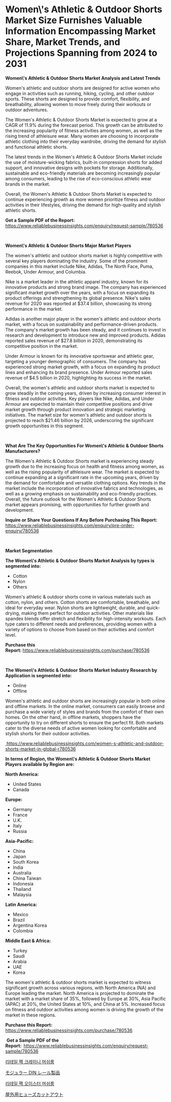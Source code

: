 <p><h1>Women\'s Athletic & Outdoor Shorts Market Size Furnishes Valuable Information Encompassing Market Share, Market Trends, and Projections Spanning from 2024 to 2031</h1></p><p><strong>Women\'s Athletic & Outdoor Shorts Market Analysis and Latest Trends</strong></p>
<p><p>Women's athletic and outdoor shorts are designed for active women who engage in activities such as running, hiking, cycling, and other outdoor sports. These shorts are designed to provide comfort, flexibility, and breathability, allowing women to move freely during their workouts or outdoor adventures.</p><p>The Women's Athletic & Outdoor Shorts Market is expected to grow at a CAGR of 11.9% during the forecast period. This growth can be attributed to the increasing popularity of fitness activities among women, as well as the rising trend of athleisure wear. Many women are choosing to incorporate athletic clothing into their everyday wardrobe, driving the demand for stylish and functional athletic shorts.</p><p>The latest trends in the Women's Athletic & Outdoor Shorts Market include the use of moisture-wicking fabrics, built-in compression shorts for added support, and innovative designs with pockets for storage. Additionally, sustainable and eco-friendly materials are becoming increasingly popular among consumers, leading to the rise of eco-conscious athletic wear brands in the market.</p><p>Overall, the Women's Athletic & Outdoor Shorts Market is expected to continue experiencing growth as more women prioritize fitness and outdoor activities in their lifestyles, driving the demand for high-quality and stylish athletic shorts.</p></p>
<p><strong>Get a Sample PDF of the Report:&nbsp;</strong> <a href="https://www.reliablebusinessinsights.com/enquiry/request-sample/780536">https://www.reliablebusinessinsights.com/enquiry/request-sample/780536</a></p>
<p>&nbsp;</p>
<p><strong>Women\'s Athletic & Outdoor Shorts Major Market Players</strong></p>
<p><p>The women's athletic and outdoor shorts market is highly competitive with several key players dominating the industry. Some of the prominent companies in this market include Nike, Adidas, The North Face, Puma, Reebok, Under Armour, and Columbia.</p><p>Nike is a market leader in the athletic apparel industry, known for its innovative products and strong brand image. The company has experienced significant market growth over the years, with a focus on expanding its product offerings and strengthening its global presence. Nike's sales revenue for 2020 was reported at $37.4 billion, showcasing its strong performance in the market.</p><p>Adidas is another major player in the women's athletic and outdoor shorts market, with a focus on sustainability and performance-driven products. The company's market growth has been steady, and it continues to invest in research and development to introduce new and improved products. Adidas reported sales revenue of $27.8 billion in 2020, demonstrating its competitive position in the market.</p><p>Under Armour is known for its innovative sportswear and athletic gear, targeting a younger demographic of consumers. The company has experienced strong market growth, with a focus on expanding its product lines and enhancing its brand presence. Under Armour reported sales revenue of $4.5 billion in 2020, highlighting its success in the market.</p><p>Overall, the women's athletic and outdoor shorts market is expected to grow steadily in the coming years, driven by increasing consumer interest in fitness and outdoor activities. Key players like Nike, Adidas, and Under Armour are expected to maintain their competitive positions and drive market growth through product innovation and strategic marketing initiatives. The market size for women's athletic and outdoor shorts is projected to reach $21.46 billion by 2026, underscoring the significant growth opportunities in this segment.</p></p>
<p>&nbsp;</p>
<p><strong>What Are The Key Opportunities For Women\'s Athletic & Outdoor Shorts Manufacturers?</strong></p>
<p><p>The Women's Athletic & Outdoor Shorts market is experiencing steady growth due to the increasing focus on health and fitness among women, as well as the rising popularity of athleisure wear. The market is expected to continue expanding at a significant rate in the upcoming years, driven by the demand for comfortable and versatile clothing options. Key trends in the market include the incorporation of innovative fabrics and technologies, as well as a growing emphasis on sustainability and eco-friendly practices. Overall, the future outlook for the Women's Athletic & Outdoor Shorts market appears promising, with opportunities for further growth and development.</p></p>
<p><strong>Inquire or Share Your Questions If Any Before Purchasing This Report:</strong> <a href="https://www.reliablebusinessinsights.com/enquiry/pre-order-enquiry/780536">https://www.reliablebusinessinsights.com/enquiry/pre-order-enquiry/780536</a></p>
<p>&nbsp;</p>
<p><strong>Market Segmentation</strong></p>
<p><strong>The Women\'s Athletic & Outdoor Shorts Market Analysis by types is segmented into:</strong></p>
<p><ul><li>Cotton</li><li>Nylon</li><li>Others</li></ul></p>
<p><p>Women's athletic & outdoor shorts come in various materials such as cotton, nylon, and others. Cotton shorts are comfortable, breathable, and ideal for everyday wear. Nylon shorts are lightweight, durable, and quick-drying, making them perfect for outdoor activities. Other materials like spandex blends offer stretch and flexibility for high-intensity workouts. Each type caters to different needs and preferences, providing women with a variety of options to choose from based on their activities and comfort level.</p></p>
<p><strong>Purchase this Report:&nbsp;</strong><a href="https://www.reliablebusinessinsights.com/purchase/780536">https://www.reliablebusinessinsights.com/purchase/780536</a></p>
<p>&nbsp;</p>
<p><strong>The Women\'s Athletic & Outdoor Shorts Market Industry Research by Application is segmented into:</strong></p>
<p><ul><li>Online</li><li>Offline</li></ul></p>
<p><p>Women's athletic and outdoor shorts are increasingly popular in both online and offline markets. In the online market, consumers can easily browse and purchase a wide variety of styles and brands from the comfort of their own homes. On the other hand, in offline markets, shoppers have the opportunity to try on different shorts to ensure the perfect fit. Both markets cater to the diverse needs of active women looking for comfortable and stylish shorts for their outdoor activities.</p></p>
<p><a href="https://www.reliablebusinessinsights.com/women-s-athletic-and-outdoor-shorts-market-in-global-r780536">&nbsp;https://www.reliablebusinessinsights.com/women-s-athletic-and-outdoor-shorts-market-in-global-r780536</a></p>
<p><strong>In terms of Region, the Women\'s Athletic & Outdoor Shorts Market Players available by Region are:</strong></p>
<p>
    <p> <strong> North America: </strong>
        <ul>
            <li>United States</li>
            <li>Canada</li>
        </ul>
        </p> 
    <p> <strong> Europe: </strong>
        <ul>
            <li>Germany</li>
            <li>France</li>
            <li>U.K.</li>
            <li>Italy</li>
            <li>Russia</li>
        </ul>
        </p> 
    <p> <strong> Asia-Pacific: </strong>
        <ul>
            <li>China</li>
            <li>Japan</li>
            <li>South Korea</li>
            <li>India</li>
            <li>Australia</li>
            <li>China Taiwan</li>
            <li>Indonesia</li>
            <li>Thailand</li>
            <li>Malaysia</li>
        </ul>
        </p> 
    <p> <strong> Latin America: </strong>
        <ul>
            <li>Mexico</li>
            <li>Brazil</li>
            <li>Argentina Korea</li>
            <li>Colombia</li>
        </ul>
        </p> 
    <p> <strong> Middle East & Africa: </strong>
        <ul>
            <li>Turkey</li>
            <li>Saudi</li>
            <li>Arabia</li>
            <li>UAE</li>
            <li>Korea</li>
        </ul>
    </p>
    </p>
<p><p>The women's athletic & outdoor shorts market is expected to witness significant growth across various regions, with North America (NA) and Europe leading the market. North America is projected to dominate the market with a market share of 35%, followed by Europe at 30%, Asia Pacific (APAC) at 20%, the United States at 10%, and China at 5%. Increased focus on fitness and outdoor activities among women is driving the growth of the market in these regions.</p></p>
<p><strong>Purchase this Report: </strong><a href="https://www.reliablebusinessinsights.com/purchase/780536">https://www.reliablebusinessinsights.com/purchase/780536</a></p>
<p>&nbsp;<strong>Get a Sample PDF of the Report:&nbsp;&nbsp;</strong><a href="https://www.reliablebusinessinsights.com/enquiry/request-sample/780536">https://www.reliablebusinessinsights.com/enquiry/request-sample/780536</a></p>
<p><strong></strong></p>
<p><p><a href="https://github.com/apple8975768/Market-Research-Report-List-1/blob/main/4057174116287.md">리테일 팩 크레미니 머쉬룸</a></p><p><a href="https://github.com/reliezer65/Market-Research-Report-List-1/blob/main/4620834110362.md">モジュラー DIN レール製品</a></p><p><a href="https://github.com/solomonbode85/Market-Research-Report-List-1/blob/main/2918687116286.md">리테일 팩 오이스터 머쉬룸</a></p><p><a href="https://github.com/RodHoppe07/Market-Research-Report-List-2/blob/main/4921725110361.md">屋外用ヒューズカットアウト</a></p></p>